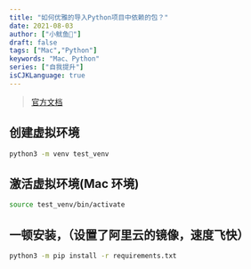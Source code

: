 ```yaml
---
title: "如何优雅的导入Python项目中依赖的包？"
date: 2021-08-03
author: ["小鱿鱼🌼"]
draft: false
tags: ["Mac","Python"]
keywords: "Mac、Python"
series: ["自我提升"]
isCJKLanguage: true
---
```


> [官方文档](https://docs.python.org/zh-cn/3/tutorial/venv.html)

## 创建虚拟环境

```bash
python3 -m venv test_venv
```

## 激活虚拟环境(**Mac 环境**)


```bash
source test_venv/bin/activate
```

## 一顿安装，（设置了阿里云的镜像，速度飞快）

```bash
python3 -m pip install -r requirements.txt
```